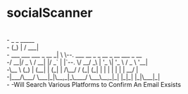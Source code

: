<h1>socialScanner</h1><br>
-                _       _ _____                                   <br>
-               (_)     | /  ___|                                  <br>
- ___  ___   ___ _  __ _| \ \--.  ___ __ _ _ __  _ __   ___ _ __   <br>
-/ __|/ _ \ / __| |/ _` | |`--. \/ __/ _\ | '_ \| '_ \ / _ \ '__|  <br>
-\__ \ (_) | (__| | (_| | /\__/ / (_| (_| | | | | | | |  __/ |     <br>
-|___/\___/ \___|_|\__,_|_\____/ \___\__,_|_| |_|_| |_|\___|_|     <br>
-
-Will Search Various Platforms to Confirm An Email Exsists<br>                                                                
                                                              
